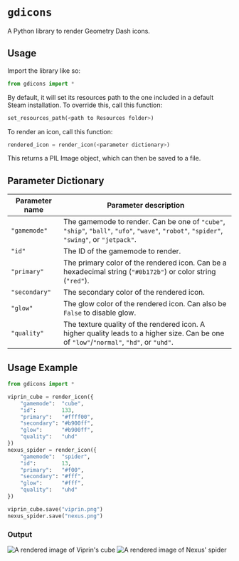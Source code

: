# `gdicons`
A Python library to render Geometry Dash icons.

## Usage

Import the library like so:

```python
from gdicons import *
```

By default, it will set its resources path to the one included in a default Steam installation. To override this, call this function:

```python
set_resources_path(<path to Resources folder>)
```

To render an icon, call this function:

```python
rendered_icon = render_icon(<parameter dictionary>)
```

This returns a PIL Image object, which can then be saved to a file.

## Parameter Dictionary

| Parameter name | Parameter description |
| -------------- | --------------------- |
| `"gamemode"`   | The gamemode to render. Can be one of `"cube"`, `"ship"`, `"ball"`, `"ufo"`, `"wave"`, `"robot"`, `"spider"`, `"swing"`, or `"jetpack"`.
| `"id"`         | The ID of the gamemode to render. |
| `"primary"`    | The primary color of the rendered icon. Can be a hexadecimal string (`"#0b172b"`) or color string (`"red"`). |
| `"secondary"`  | The secondary color of the rendered icon. |
| `"glow"`       | The glow color of the rendered icon. Can also be `False` to disable glow. |
| `"quality"`    | The texture quality of the rendered icon. A higher quality leads to a higher size. Can be one of `"low"`/`"normal"`, `"hd"`, or `"uhd"`.

## Usage Example

```python
from gdicons import *

viprin_cube = render_icon({
    "gamemode":  "cube",
    "id":        133,
    "primary":   "#ffff00",
    "secondary": "#b900ff",
    "glow":      "#b900ff",
    "quality":   "uhd"
})
nexus_spider = render_icon({
    "gamemode":  "spider",
    "id":        13,
    "primary":   "#f00",
    "secondary": "#fff",
    "glow":      "#fff",
    "quality":   "uhd"
})

viprin_cube.save("viprin.png")
nexus_spider.save("nexus.png")
```

### Output

![A rendered image of Viprin's cube](examples/viprin.png)
![A rendered image of Nexus' spider](examples/nexus.png)
